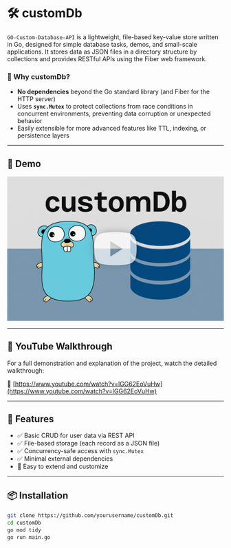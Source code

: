 # 🛠️ customDb

`GO-Custom-Database-API` is a lightweight, file-based key-value store written in Go, designed for simple database tasks, demos, and small-scale applications. It stores data as JSON files in a directory structure by collections and provides RESTful APIs using the Fiber web framework.

### 🧠 Why customDb?

- **No dependencies** beyond the Go standard library (and Fiber for the HTTP server)
- Uses **`sync.Mutex`** to protect collections from race conditions in concurrent environments, preventing data corruption or unexpected behavior
- Easily extensible for more advanced features like TTL, indexing, or persistence layers

---

## 📸 Demo

[![Watch the video](https://raw.githubusercontent.com/Anurag340/Go-CustomDB-API/assets/go-db.png)](https://www.youtube.com/watch?v=lGG62EoVuHw)

---

## 🎥 YouTube Walkthrough

For a full demonstration and explanation of the project, watch the detailed walkthrough:

🔗 [https://www.youtube.com/watch?v=lGG62EoVuHw](https://www.youtube.com/watch?v=lGG62EoVuHw)

---

## 🚀 Features

- ✅ Basic CRUD for user data via REST API
- ✅ File-based storage (each record as a JSON file)
- ✅ Concurrency-safe access with `sync.Mutex`
- ✅ Minimal external dependencies
- 🧩 Easy to extend and customize

---

## 📦 Installation

```bash
git clone https://github.com/yourusername/customDb.git
cd customDb
go mod tidy
go run main.go
